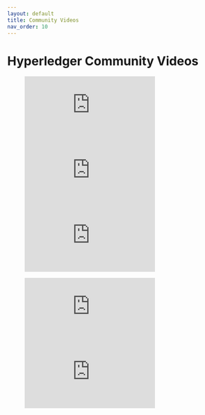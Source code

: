 ```yaml
---
layout: default
title: Community Videos
nav_order: 10
---
```

[//]: # (SPDX-License-Identifier: CC-BY-4.0)

# Hyperledger Community Videos
<div>
   <figure class="third">
  <iframe
    src="https://youtu.be/embed/z2mkIyEdYbFH39vd"
    frameborder="0" webkitAllowFullScreen mozallowfullscreen allowFullScreen>
  </iframe>
  <iframe
    src="https://www.youtube.com/embed/wllQdVYqE8w"
    frameborder="0" webkitAllowFullScreen mozallowfullscreen allowFullScreen>
  </iframe>
  <iframe
    src="https://www.youtube.com/embed/ygQmjpqKkTo"
    frameborder="0" webkitAllowFullScreen mozallowfullscreen>
  </iframe>
</figure>

<figure class="half">
  <iframe
    src="https://www.youtube.com/embed/_ETZ-pl1GtM"
    frameborder="0" webkitAllowFullScreen mozallowfullscreen allowFullScreen>
  </iframe>
  <iframe
    src="https://www.youtube.com/embed/0ordemQ1brs"
    frameborder="0" webkitAllowFullScreen mozallowfullscreen allowFullScreen>
  </iframe>
</figure>
</div>

